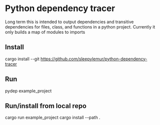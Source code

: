 # Python dependency tracer
Long term this is intended to output dependencies and transitive dependencies for files, class, and functions in a python project.
Currently it only builds a map of modules to imports

## Install
cargo install --git https://github.com/sleepylemur/python-dependency-tracer

## Run
pydep example_project

## Run/install from local repo
cargo run example_project
cargo install --path .
